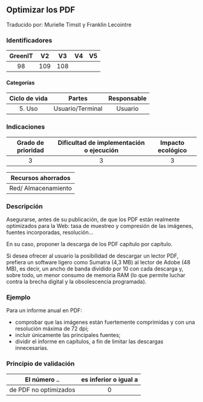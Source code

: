 ## Optimizar los PDF

Traducido por: Murielle Timsit y Franklin Lecointre

### Identificadores

| GreenIT | V2  | V3  | V4  | V5  |
| :-----: | :-: | :-: | :-: | :-: |
|   98    | 109 | 108 |     |     |

#### Categorías

| Ciclo de vida |      Partes      | Responsable |
| :-----------: | :--------------: | :---------: |
|    5. Uso     | Usuario/Terminal |   Usuario   |

### Indicaciones

| Grado de prioridad | Dificultad de implementación o ejecución | Impacto ecológico |
| :----------------: | :--------------------------------------: | :---------------: |
|         3          |                    3                     |         3         |

| Recursos ahorrados  |
| :-----------------: |
| Red/ Almacenamiento |

### Descripción

Asegurarse, antes de su publicación, de que los PDF están realmente optimizados para la Web: tasa de muestreo y compresión de las imágenes, fuentes incorporadas, resolución...

En su caso, proponer la descarga de los PDF capítulo por capítulo.

Si desea ofrecer al usuario la posibilidad de descargar un lector PDF, prefiera un software ligero como Sumatra (4,3 MB) al lector de Adobe (48 MB), es decir, un ancho de banda dividido por 10 con cada descarga y, sobre todo, un menor consumo de memoria RAM (lo que permite luchar contra la brecha digital y la obsolescencia programada).

### Ejemplo

Para un informe anual en PDF:

- comprobar que las imágenes están fuertemente comprimidas y con una resolución máxima de 72 dpi;
- incluir únicamente las principales fuentes;
- dividir el informe en capítulos, a fin de limitar las descargas innecesarias.

### Principio de validación

| El número ..          | es inferior o igual a |
| --------------------- | :-------------------: |
| de PDF no optimizados |           0           |
